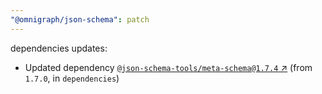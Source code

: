 ```yaml
---
"@omnigraph/json-schema": patch
---
```

dependencies updates:
  - Updated dependency [`@json-schema-tools/meta-schema@1.7.4` ↗︎](https://www.npmjs.com/package/@json-schema-tools/meta-schema/v/1.7.4) (from `1.7.0`, in `dependencies`)

